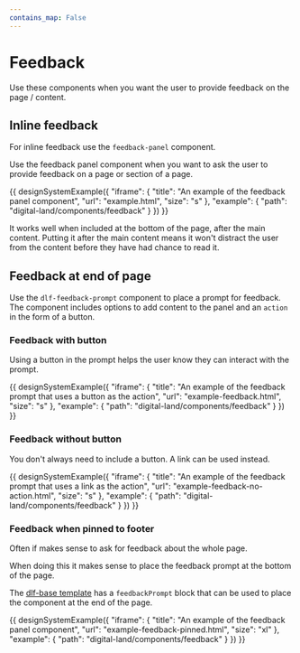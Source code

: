 ```yaml
---
contains_map: False
---
```

# Feedback

Use these components when you want the user to provide feedback on the page / content.

## Inline feedback

For inline feedback use the `feedback-panel` component.

Use the feedback panel component when you want to ask the user to provide feedback on a page or section of a page.

{{ designSystemExample({
"iframe": {
    "title": "An example of the feedback panel component",
    "url": "example.html",
    "size": "s"
},
"example": {
    "path": "digital-land/components/feedback"
}
}) }}

It works well when included at the bottom of the page, after the main content. Putting it after the main content means it won't distract the user from the content before they have had chance to read it.

## Feedback at end of page

Use the `dlf-feedback-prompt` component to place a prompt for feedback. The component includes options to add content to the panel and an `action` in the form of a button.

### Feedback with button

Using a button in the prompt helps the user know they can interact with the prompt.

{{ designSystemExample({
"iframe": {
    "title": "An example of the feedback prompt that uses a button as the action",
    "url": "example-feedback.html",
    "size": "s"
},
"example": {
    "path": "digital-land/components/feedback"
}
}) }}

### Feedback without button

You don't always need to include a button. A link can be used instead.

{{ designSystemExample({
"iframe": {
    "title": "An example of the feedback prompt that uses a link as the action",
    "url": "example-feedback-no-action.html",
    "size": "s"
},
"example": {
    "path": "digital-land/components/feedback"
}
}) }}

### Feedback when pinned to footer

Often if makes sense to ask for feedback about the whole page.

When doing this it makes sense to place the feedback prompt at the bottom of the page.

The [dlf-base template](../../template/dlf-base) has a `feedbackPrompt` block that can be used to place the component at the end of the page.

{{ designSystemExample({
"iframe": {
    "title": "An example of the feedback panel component",
    "url": "example-feedback-pinned.html",
    "size": "xl"
},
"example": {
    "path": "digital-land/components/feedback"
}
}) }}
